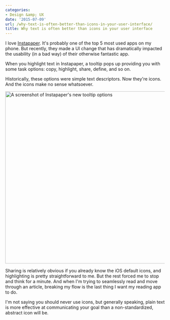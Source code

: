 ```yaml
---
categories:
- Design &amp; UX
date: '2015-07-09'
url: /why-text-is-often-better-than-icons-in-your-user-interface/
title: Why text is often better than icons in your user interface
---
```


I love [Instapaper](https://www.instapaper.com/u). It's probably one of the top 5 most used apps on my phone. But recently, they made a UI change that has dramatically impacted the usability (in a bad way) of their otherwise fantastic app.

When you highlight text in Instapaper, a tooltip pops up providing you with some task options: copy, highlight, share, define, and so on.

Historically, these options were simple text descriptors. Now they're icons. And the icons make no sense whatsoever.

<img src="https://gomakethings.com/wp-content/uploads/2015/07/instapaper-icons-vs-words.jpg" alt="A screenshot of Instapaper&#039;s new tooltip options" width="721" height="544" class="aligncenter size-full wp-image-6351" />

Sharing is relatively obvious if you already know the iOS default icons, and highlighting is pretty straightforward to me. But the rest forced me to stop and think for a minute. And when I'm trying to seamlessly read and move through an article, breaking my flow is the last thing I want my reading app to do.

I'm not saying you should never use icons, but generally speaking, plain text is more effective at communicating your goal than a non-standardized, abstract icon will be.